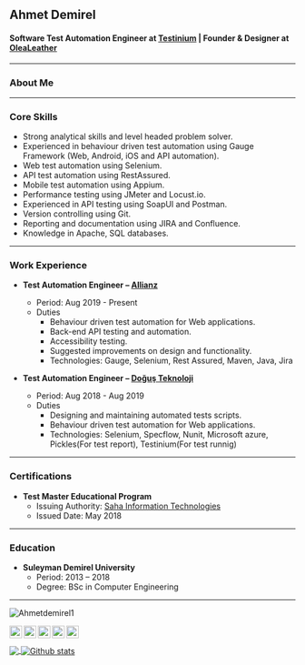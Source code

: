 ## Ahmet Demirel
#### Software Test Automation Engineer at [Testinium](https://testinium.com/) | Founder & Designer at [OleaLeather](https://www.instagram.com/olealeather/)

------------

### About Me
 

------------

### Core Skills
* Strong analytical skills and level headed problem solver.
* Experienced in behaviour driven test automation using Gauge Framework (Web, Android, iOS and API automation).
* Web test automation using Selenium.
* API test automation using RestAssured.
* Mobile test automation using Appium.
* Performance testing using JMeter and Locust.io.
* Experienced in API testing using SoapUI and Postman.
* Version controlling using Git.
* Reporting and documentation using JIRA and Confluence.
* Knowledge in Apache, SQL databases.

------------

### Work Experience
* **Test Automation Engineer – [Allianz](https://www.allianz.com.tr/tr_TR.html#!/view1)**
  * Period: Aug 2019 - Present
  * Duties
    * Behaviour driven test automation for Web applications.
    * Back-end API testing and automation.
    * Accessibility testing.
    * Suggested improvements on design and functionality.
    * Technologies: Gauge, Selenium, Rest Assured, Maven, Java, Jira
    
    
* **Test Automation Engineer – [Doğuş Teknoloji](https://www.d-teknoloji.com.tr/)**
  * Period: Aug 2018 - Aug 2019
  * Duties
    * Designing and maintaining automated tests scripts.
    * Behaviour driven test automation for Web applications.
    * Technologies: Selenium, Specflow, Nunit, Microsoft azure, Pickles(For test report), Testinium(For test runnig)
      

------------


### Certifications
 * **Test Master Educational Program**
   * Issuing Authority: [Saha Information Technologies](https://sahabt.com/en/)
   * Issued Date: May 2018
   

------------

### Education
 * **Suleyman Demirel University**
   * Period: 2013 – 2018
   * Degree: BSc in Computer Engineering
      
 ----------

<p align="left"> <img src="https://komarev.com/ghpvc/?username=Ahmetdemirel1&label=Views&color=blue&style=plastic" alt="Ahmetdemirel1" /> </p>

<a href="https://twitter.com/Ahmtdmrl">
  <img align="left" alt="Ahmet's Twitter" width="22px" src="https://cdn.jsdelivr.net/npm/simple-icons@v3/icons/twitter.svg" />
</a>
<a href="https://www.linkedin.com/in/ahmet-demirel">
  <img align="left" alt="Ahmet's Linkdein" width="22px" src="https://cdn.jsdelivr.net/npm/simple-icons@v3/icons/linkedin.svg" />
</a>
<a href="https://www.instagram.com/ahmetdemirel1">
  <img align="left" alt="Ahmet's Instagram" width="22px" src="https://cdn.jsdelivr.net/npm/simple-icons@v3/icons/instagram.svg" />
</a>
<a href="https://github.com/Ahmetdemirel1">
  <img align="left" alt="Ahmet's Github" width="22px" src="https://cdn.jsdelivr.net/npm/simple-icons@v3/icons/github.svg" />
</a>
<a href="https://www.instagram.com/olealeather/">
  <img align="left" alt="OleaLeather's Instagram" width="22px" src="https://cdn.jsdelivr.net/npm/simple-icons@v3/icons/instagram.svg" />
</a>

<br/>
<br/>
<a href="https://github.com/Ahmetdemirel1">
  <img align="center" src="https://github-readme-stats.vercel.app/api/top-langs/?username=Ahmetdemirel1&theme=light&hide_langs_below=1" />
</a>
<a href="https://github.com/Ahmetdemirel1">
 <img align="center" src="https://github-readme-stats.vercel.app/api?username=Ahmetdemirel1&show_icons=true&theme=light&line_height=27" alt="Github stats"/>
</a>


